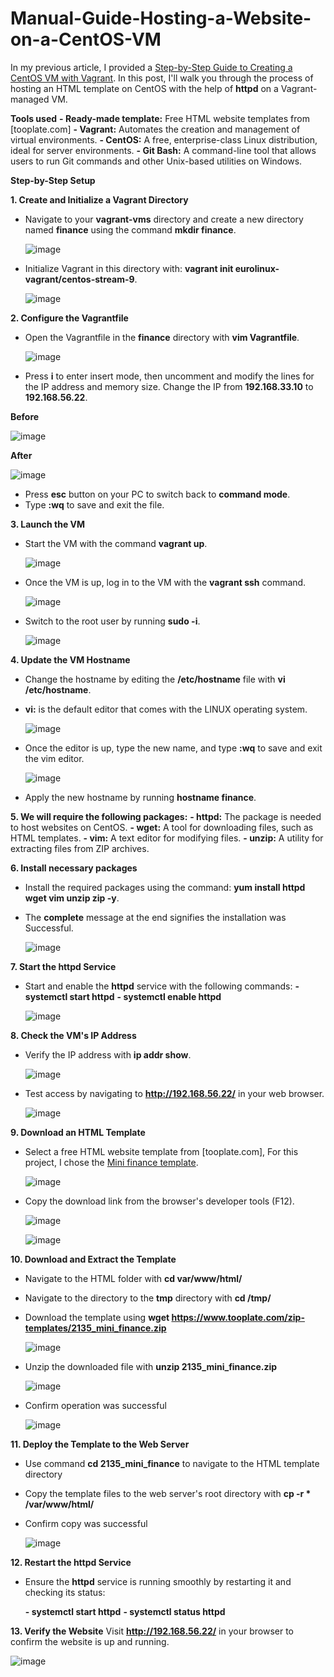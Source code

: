 # Manual-Guide-Hosting-a-Website-on-a-CentOS-VM

In my previous article, I provided a [Step-by-Step Guide to Creating a CentOS VM with Vagrant](https://medium.com/@wealthiscertain/step-by-step-guide-to-creating-a-centos-vm-with-vagrant-9b67ccb5916e). In this post, I'll walk you through the process of hosting an HTML template on CentOS with the help of **httpd** on a Vagrant-managed VM.

**Tools used**
**- Ready-made template:** Free HTML website templates from [tooplate.com]
**- Vagrant:** Automates the creation and management of virtual environments.
**- CentOS:** A free, enterprise-class Linux distribution, ideal for server environments.
**- Git Bash:** A command-line tool that allows users to run Git commands and other Unix-based utilities on Windows.

**Step-by-Step Setup**

**1. Create and Initialize a Vagrant Directory**
   
- Navigate to your **vagrant-vms** directory and create a new directory named **finance** using the command **mkdir finance**.

  ![image](https://github.com/user-attachments/assets/d27b0695-bf0c-40df-bdcd-6d8d337ef645)

- Initialize Vagrant in this directory with: **vagrant init eurolinux-vagrant/centos-stream-9**.

  ![image](https://github.com/user-attachments/assets/e166ccd5-f4b9-4932-aab2-3d6cf560030c)

**2. Configure the Vagrantfile**

- Open the Vagrantfile in the **finance** directory with **vim Vagrantfile**.

  ![image](https://github.com/user-attachments/assets/30c957d6-c73f-4917-9890-b7cdfb4dad9e)

- Press **i** to enter insert mode, then uncomment and modify the lines for the IP address and memory size. Change the IP from **192.168.33.10** to **192.168.56.22**.

**Before**
  
  ![image](https://github.com/user-attachments/assets/4cc65c2c-2556-4295-8359-ffabb4023318)

**After**

  ![image](https://github.com/user-attachments/assets/cac0ce14-0f56-407b-ae70-3595add9ae5c)

- Press **esc** button on your PC to switch back to **command mode**.
- Type **:wq** to save and exit the file.

**3. Launch the VM**
- Start the VM with the command **vagrant up**.

  ![image](https://github.com/user-attachments/assets/3399166f-a3f7-4214-bccc-576a615d8a48)

- Once the VM is up, log in to the VM with the **vagrant ssh** command.

  ![image](https://github.com/user-attachments/assets/1d0be8b0-5e93-4f0c-89f9-a47e4ad4a630)

- Switch to the root user by running **sudo -i**.

  ![image](https://github.com/user-attachments/assets/b711d9a0-4bbc-4c48-9190-917ce48f4bad)

**4. Update the VM Hostname**
- Change the hostname by editing the **/etc/hostname** file with **vi /etc/hostname**.
- **vi:** is the default editor that comes with the LINUX operating system.

  ![image](https://github.com/user-attachments/assets/2c63cdc1-73e6-4594-a296-056e92541458)

- Once the editor is up, type the new name, and type **:wq** to save and exit the vim editor.

  ![image](https://github.com/user-attachments/assets/55233d86-2f61-453c-b260-96ab5d8f7ed2)

- Apply the new hostname by running **hostname finance**.

**5. We will require the following packages:**
**- httpd:** The package is needed to host websites on CentOS.
**- wget:** A tool for downloading files, such as HTML templates.
**- vim:** A text editor for modifying files.
**- unzip:** A utility for extracting files from ZIP archives.

**6. Install necessary packages**
- Install the required packages using the command: **yum install httpd wget vim unzip zip -y**.
- The **complete** message at the end signifies the installation was Successful.

  ![image](https://github.com/user-attachments/assets/9be6099c-2f36-43a2-ae79-2889cbe55708)

**7. Start the httpd Service**
- Start and enable the **httpd** service with the following commands:
    **- systemctl start httpd**
    **- systemctl enable httpd**

  ![image](https://github.com/user-attachments/assets/830a8d23-eabc-4a4e-af60-0772d31bdafb)

**8. Check the VM's IP Address**
- Verify the IP address with **ip addr show**.

  ![image](https://github.com/user-attachments/assets/dcccd095-b23c-4f63-9cc0-6cb6990a9b66)

- Test access by navigating to **http://192.168.56.22/** in your web browser.

  ![image](https://github.com/user-attachments/assets/e1d3af0c-3ebd-4af8-b637-20acf57255bd)

**9. Download an HTML Template**
- Select a free HTML website template from [tooplate.com], For this project, I chose the [Mini finance template](https://www.tooplate.com/view/2135-mini-finance).

  ![image](https://github.com/user-attachments/assets/6e3abc33-fc40-4b1e-9d1a-4c9eb9baad9c)

- Copy the download link from the browser's developer tools (F12).

  ![image](https://github.com/user-attachments/assets/56c4cb12-d7c9-464b-93fa-613d091a71e4)

  ![image](https://github.com/user-attachments/assets/a3839e35-8e83-402c-bdda-6fb47cdedd32)

**10. Download and Extract the Template**
- Navigate to the HTML folder with **cd var/www/html/**
- Navigate to the directory to the **tmp** directory with **cd /tmp/**
- Download the template using **wget https://www.tooplate.com/zip-templates/2135_mini_finance.zip**

  ![image](https://github.com/user-attachments/assets/9b3b375d-4ef4-4a00-a3a4-ba961e57b155)

- Unzip the downloaded file with **unzip 2135_mini_finance.zip**

  ![image](https://github.com/user-attachments/assets/a1cf66fa-8a19-430f-a482-e99feff5f824)

- Confirm operation was successful

  ![image](https://github.com/user-attachments/assets/85fee597-b469-477c-b9e4-cc53192ae771)

**11. Deploy the Template to the Web Server**
- Use command **cd 2135_mini_finance** to navigate to the HTML template directory
- Copy the template files to the web server's root directory with **cp -r * /var/www/html/**
- Confirm copy was successful

  ![image](https://github.com/user-attachments/assets/dbbdc74a-989c-4ee1-a346-515ba9150723)

**12. Restart the httpd Service**
- Ensure the **httpd** service is running smoothly by restarting it and checking its status:
  
   **- systemctl start httpd**
   **- systemctl status httpd**

**13. Verify the Website**
Visit **http://192.168.56.22/** in your browser to confirm the website is up and running.

  ![image](https://github.com/user-attachments/assets/cda29ca1-a816-4ff0-a99b-0aff5fc375fe)


